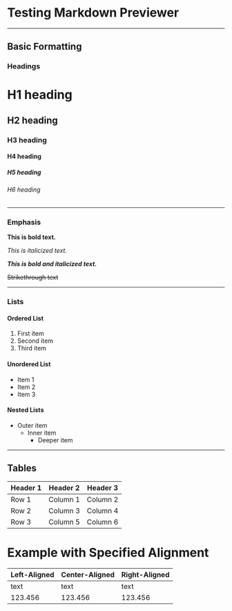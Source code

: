 # Testing Markdown Previewer

---

## Basic Formatting

### Headings

# H1 heading  
## H2 heading  
### H3 heading  
#### H4 heading  
##### H5 heading  
###### H6 heading  

---

### Emphasis

**This is bold text.**

*This is italicized text.*

***This is bold and italicized text.***

~~Strikethrough text~~

---

### Lists

#### Ordered List

1. First item  
2. Second item  
3. Third item  

#### Unordered List




- Item 1  
- Item 2  
- Item 3  

#### Nested Lists



- Outer item  
  - Inner item  
    - Deeper item  

---

## Tables


| Header 1 | Header 2 | Header 3 |
|----------|----------|----------|
| Row 1    | Column 1 | Column 2 |
| Row 2    | Column 3 | Column 4 |
| Row 3    | Column 5 | Column 6 |

# Example with Specified Alignment

| Left-Aligned | Center-Aligned | Right-Aligned |
|--------------|----------------|---------------|
| text          | text            | text           |
| 123.456       | 123.456         | 123.456        |

